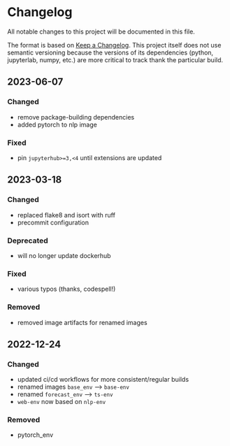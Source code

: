 # Changelog

All notable changes to this project will be documented in this file.

The format is based on [Keep a Changelog](https://keepachangelog.com/en/1.0.0/).
This project itself does not use semantic versioning because the versions
of its dependencies (python, jupyterlab, numpy, etc.) are more critical to track
thank the particular build.

## 2023-06-07

### Changed

- remove package-building dependencies
- added pytorch to nlp image

### Fixed

- pin `jupyterhub>=3,<4` until extensions are updated

## 2023-03-18

### Changed

- replaced flake8 and isort with ruff
- precommit configuration

### Deprecated

- will no longer update dockerhub

### Fixed

- various typos (thanks, codespell!)

### Removed

- removed image artifacts for renamed images

## 2022-12-24

### Changed

- updated ci/cd workflows for more consistent/regular builds
- renamed images `base_env` --> `base-env`
- renamed `forecast_env` --> `ts-env`
- `web-env` now based on `nlp-env`

### Removed

- pytorch_env
